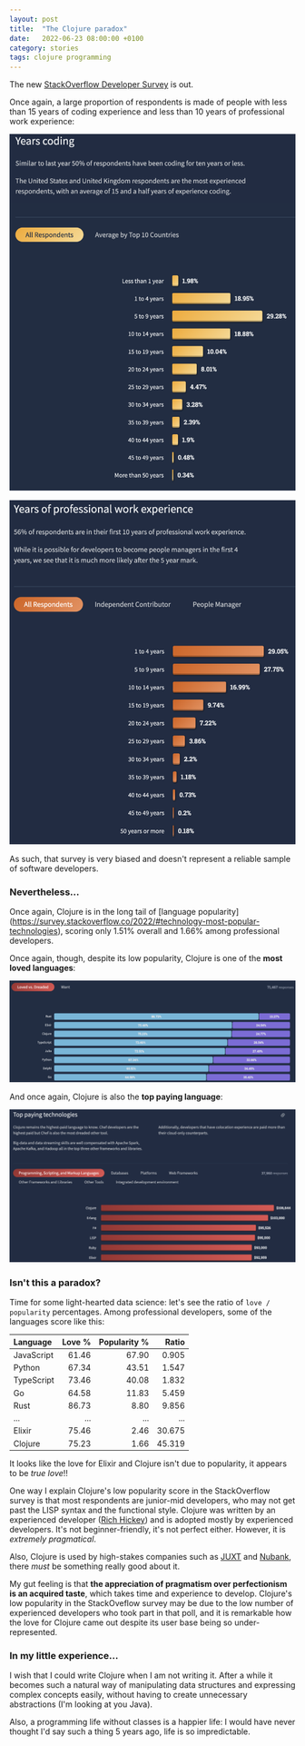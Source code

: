 ```yaml
---
layout: post
title:  "The Clojure paradox"
date:   2022-06-23 08:00:00 +0100
category: stories
tags: clojure programming
---
```


The new [StackOverflow Developer Survey](https://survey.stackoverflow.co/2022/) is out.

Once again, a large proportion of respondents is made of people with less than
15 years of coding experience and less than 10 years of professional work experience:

![Years coding](/assets/posts/2022-06-23/years-coding.png)

![Years of professional experience](/assets/posts/2022-06-23/years-of-professional-experience.png)

As such, that survey is very biased and doesn't represent a reliable sample of software developers.

### Nevertheless...

Once again, Clojure is in the long tail of [language popularity]
(https://survey.stackoverflow.co/2022/#technology-most-popular-technologies),
scoring only 1.51% overall and 1.66% among professional developers.

Once again, though, despite its low popularity, Clojure is one of the __most loved languages__:

![Most loved languages](/assets/posts/2022-06-23/most-loved-languages.png)

And once again, Clojure is also the __top paying language__:

![Top paying languages](/assets/posts/2022-06-23/top-paying-languages.png)

### Isn't this a paradox?

Time for some light-hearted data science: let's see the ratio of `love / popularity` percentages.
Among professional developers, some of the languages score like this:

| Language   | Love % | Popularity % | Ratio  |
|:-----------|-------:|-------------:|-------:|
| JavaScript |  61.46 |        67.90 |  0.905 |
| Python     |  67.34 |        43.51 |  1.547 |
| TypeScript |  73.46 |        40.08 |  1.832 |
| Go         |  64.58 |        11.83 |  5.459 |
| Rust       |  86.73 |         8.80 |  9.856 |
| ...        |    ... |          ... |    ... |
| Elixir     |  75.46 |         2.46 | 30.675 |
| Clojure    |  75.23 |         1.66 | 45.319 |

It looks like the love for Elixir and Clojure isn't due to popularity, it appears to be _true love_!!

One way I explain Clojure's low popularity score in the StackOverflow survey is that most respondents
are junior-mid developers, who may not get past the LISP syntax and the functional style.
Clojure was written by an experienced developer ([Rich
Hickey](https://en.wikipedia.org/wiki/Rich_Hickey)) and is adopted mostly by experienced developers.
It's not beginner-friendly, it's not perfect either. However, it is _extremely pragmatical_.

Also, Clojure is used by high-stakes companies such as [JUXT](https://www.juxt.pro/) and
[Nubank](https://nubank.com.br/en/), there _must_ be something really good about it.

My gut feeling is that __the appreciation of pragmatism over perfectionism is an acquired taste__,
which takes time and experience to develop. Clojure's low popularity in the StackOveflow survey may be
due to the low number of experienced developers who took part in that poll, and it is remarkable how
the love for Clojure came out despite its user base being so under-represented.

### In my little experience...

I wish that I could write Clojure when I am not writing it. After a while it becomes such a natural
way of manipulating data structures and expressing complex concepts easily, without having to create
unnecessary abstractions (I'm looking at you Java).

Also, a programming life without classes is a happier life: I would have never thought I'd say such a
thing 5 years ago, life is so impredictable.

